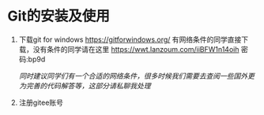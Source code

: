 
# Git的安装及使用
1. 下载git for windows https://gitforwindows.org/
	有网络条件的同学直接下载，没有条件的同学请在这里
	https://wwt.lanzoum.com/iiBFW1n14oih  密码:bp9d
	
	*同时建议同学们有一个合适的网络条件，很多时候我们需要去查阅一些国外更为完善的代码解答等，这部分请私聊我处理*
	
2. 注册gitee账号

